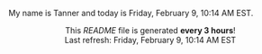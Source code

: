 My name is Tanner and today is Friday, February 9, 10:14 AM EST.

<p align="center">This <i>README</i> file is generated <b>every 3 hours</b>!</br>Last refresh: Friday, February 9, 10:14 AM EST<br /></p>
